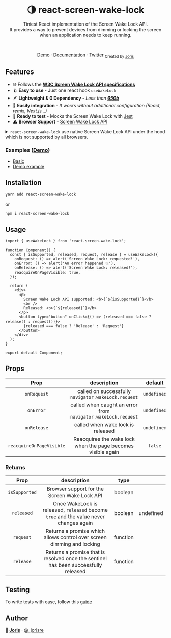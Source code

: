 <div align="center"><h1>🌗 react-screen-wake-lock</h1></div>
<p align="center">
Tiniest React implementation of the Screen Wake Lock API. <br/>It provides a way to prevent devices from dimming or locking the screen when an application needs to keep running.
</p>

<br />
<p align="center">
<a href="https://react-screen-wake-lock.vercel.app/">Demo</a> 
<span> · </span>
  <a href="https://github.com/jorisre/react-screen-wake-lock#installation">Documentation</a> 
<span> · </span>
<a href="https://twitter.com/_jorisre">Twitter</a>
  <sub>Created by <a href="https://joris.re">Joris</a></sub>
</p>

## Features

- 🌐 Follows the **[W3C Screen Wake Lock API specifications](https://w3c.github.io/screen-wake-lock/)**
- 🪝 **Easy to use** - Just one react hook `useWakeLock`
- 🪶 **Lightweight & 0 Dependency** - _Less than **[650b](https://bundlephobia.com/result?p=react-screen-wake-lock)**_
- 🔌 **Easily integration** - _It works without additional configuration (React, remix, Next.js...)_
- 🧪 **Ready to test** - Mocks the Screen Wake Lock with [Jest](https://github.com/jorisre/jest-wake-lock-mock#readme)
- ⚠️ **Browser Support** - [Screen Wake Lock API](https://caniuse.com/wake-lock)

<details>
    <summary> <code>react-screen-wake-lock</code> use native Screen Wake Lock API under the hood which is not supported by all browsers.</summary>
    <a href="https://caniuse.com/wake-lock">
      <picture>
        <source type="image/webp" srcset="https://caniuse.bitsofco.de/image/wake-lock.webp" width="600px">
        <source type="image/png" srcset="https://caniuse.bitsofco.de/image/wake-lock.png" width="600px">
        <img src="https://caniuse.bitsofco.de/image/wake-lock.jpg" alt="Data on support for the wake-lock feature across the major browsers from caniuse.com" width="600px">
      </picture>
    </a>
</details>

### Examples (<a href="https://react-screen-wake-lock.joris.re">Demo</a>)

- [Basic](https://github.com/jorisre/react-screen-wake-lock#usage)
- [Demo example](https://github.com/jorisre/react-screen-wake-lock/blob/main/example/src/App.tsx)

## Installation

```sh
yarn add react-screen-wake-lock
```

or

```sh
npm i react-screen-wake-lock
```

## Usage

```tsx
import { useWakeLock } from 'react-screen-wake-lock';

function Component() {
  const { isSupported, released, request, release } = useWakeLock({
    onRequest: () => alert('Screen Wake Lock: requested!'),
    onError: () => alert('An error happened 💥'),
    onRelease: () => alert('Screen Wake Lock: released!'),
    reacquireOnPageVisible: true,
  });

  return (
    <div>
      <p>
        Screen Wake Lock API supported: <b>{`${isSupported}`}</b>
        <br />
        Released: <b>{`${released}`}</b>
      </p>
      <button type="button" onClick={() => (released === false ? release() : request())}>
        {released === false ? 'Release' : 'Request'}
      </button>
    </div>
  );
}

export default Component;
```

## Props

|           Prop           |                          description                          |   default   | required |
| :----------------------: | :-----------------------------------------------------------: | :---------: | :------: |
|       `onRequest`        |      called on successfully `navigator.wakeLock.request`      | `undefined` |  false   |
|        `onError`         | called when caught an error from `navigator.wakeLock.request` | `undefined` |  false   |
|       `onRelease`        |               called when wake lock is released               | `undefined` |  false   |
| `reacquireOnPageVisible` | Reacquires the wake lock when the page becomes visible again  |   `false`   |  false   |

### Returns

|     Prop      |                                      description                                      |   type   |           |
| :-----------: | :-----------------------------------------------------------------------------------: | :------: | --------- |
| `isSupported` |                     Browser support for the Screen Wake Lock API                      | boolean  |
|  `released`   | Once WakeLock is released, `released` become `true` and the value never changes again | boolean  | undefined |
|   `request`   |        Returns a promise which allows control over screen dimming and locking         | function |
|   `release`   |  Returns a promise that is resolved once the sentinel has been successfully released  | function |

## Testing

To write tests with ease, follow this [guide](https://github.com/jorisre/jest-wake-lock-mock#readme)

## Author

**🌈 [Joris](https://github.com/jorisre)** · [@\_jorisre](https://twitter.com/_jorisre)
